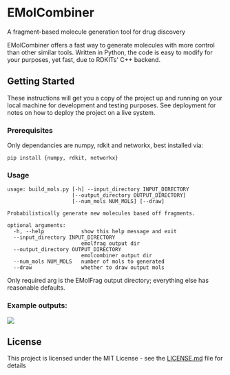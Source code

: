 # EMolCombiner
 A fragment-based molecule generation tool for drug discovery

EMolCombiner offers a fast way to generate molecules with more control than other similar tools. Written in Python, the code is easy to modify for your purposes, yet fast, due to RDKITs' C++ backend.

## Getting Started

These instructions will get you a copy of the project up and running on your local machine for development and testing purposes. See deployment for notes on how to deploy the project on a live system.

### Prerequisites

Only dependancies are numpy, rdkit and networkx, best installed via:

`pip install {numpy, rdkit, networkx}`


### Usage

```
usage: build_mols.py [-h] --input_directory INPUT_DIRECTORY
                     [--output_directory OUTPUT_DIRECTORY]
                     [--num_mols NUM_MOLS] [--draw]

Probabilistically generate new molecules based off fragments.

optional arguments:
  -h, --help            show this help message and exit
  --input_directory INPUT_DIRECTORY
                        emolfrag output dir
  --output_directory OUTPUT_DIRECTORY
                        emolcombiner output dir
  --num_mols NUM_MOLS   number of mols to generated
  --draw                whether to draw output mols
```

Only required arg is the EMolFrag output directory; everything else has reasonable defaults. 

### Example outputs:

![](ims\images_collage.png)

## License

This project is licensed under the MIT License - see the [LICENSE.md](LICENSE.md) file for details